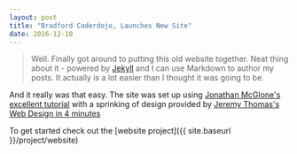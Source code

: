 ```yaml
---
layout: post
title: "Bradford Coderdojo, Launches New Site"
date: 2016-12-10
---
```


> Well. Finally got around to putting this old website together. Neat thing about it - powered by [Jekyll](http://jekyllrb.com) and I can use Markdown to author my posts. It actually is a lot easier than I thought it was going to be.

And it really was that easy.
The site was set up using [Jonathan McGlone's excellent tutorial](http://jmcglone.com/guides/github-pages/) with a sprinking of design provided by [Jeremy Thomas's Web Design in 4 minutes](http://jgthms.com/web-design-in-4-minutes)

To get started check out the [website project]({{ site.baseurl }}/project/website)
